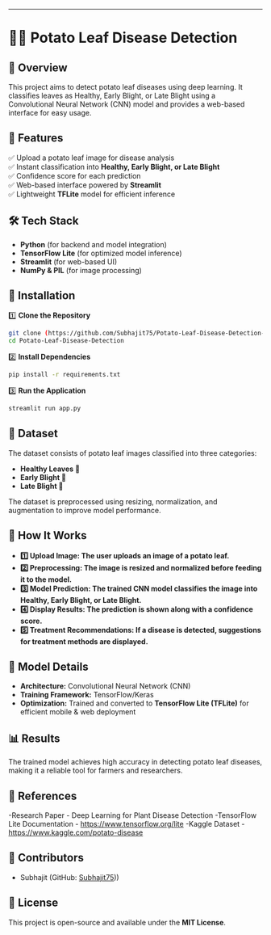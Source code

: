 

---

# 🥔🥬 Potato Leaf Disease Detection  

## 🌟 Overview  
This project aims to detect potato leaf diseases using deep learning. It classifies leaves as Healthy, Early Blight, or Late Blight using a Convolutional Neural Network (CNN) model and provides a web-based interface for easy usage.

## 📌 Features  
✅ Upload a potato leaf image for disease analysis  
✅ Instant classification into **Healthy, Early Blight, or Late Blight**  
✅ Confidence score for each prediction  
✅ Web-based interface powered by **Streamlit**  
✅ Lightweight **TFLite** model for efficient inference  

## 🛠️ Tech Stack  
- **Python** (for backend and model integration)  
- **TensorFlow Lite** (for optimized model inference)  
- **Streamlit** (for web-based UI)  
- **NumPy & PIL** (for image processing)  

## 🚀 Installation  

1️⃣ **Clone the Repository**  
```sh
git clone (https://github.com/Subhajit75/Potato-Leaf-Disease-Detection-.git)
cd Potato-Leaf-Disease-Detection
```
  
2️⃣ **Install Dependencies**  
```sh
pip install -r requirements.txt
```

3️⃣ **Run the Application**  
```sh
streamlit run app.py
```

## 📁 Dataset  
The dataset consists of potato leaf images classified into three categories:  
- **Healthy Leaves 🌱**
- **Early Blight 🍂**
- **Late Blight 🍁** 


The dataset is preprocessed using resizing, normalization, and augmentation to improve model performance.

## 📖 How It Works
- **1️⃣ Upload Image: The user uploads an image of a potato leaf.**
- **2️⃣ Preprocessing: The image is resized and normalized before feeding it to the model.**
- **3️⃣ Model Prediction: The trained CNN model classifies the image into Healthy, Early Blight, or Late Blight.**
- **4️⃣ Display Results: The prediction is shown along with a confidence score.**
- **5️⃣ Treatment Recommendations: If a disease is detected, suggestions for treatment methods are displayed.**

## 📖 Model Details  
- **Architecture:** Convolutional Neural Network (CNN)  
- **Training Framework:** TensorFlow/Keras  
- **Optimization:** Trained and converted to **TensorFlow Lite (TFLite)** for efficient mobile & web deployment  

## 📊 Results  
The trained model achieves high accuracy in detecting potato leaf diseases, making it a reliable tool for farmers and researchers.  


## 🔗 References
-Research Paper - Deep Learning for Plant Disease Detection
-TensorFlow Lite Documentation - https://www.tensorflow.org/lite
-Kaggle Dataset - https://www.kaggle.com/potato-disease

## 🤝 Contributors  
- Subhajit  (GitHub: [Subhajit75](https://github.com/Subhajit75)))  

## 📜 License  
This project is open-source and available under the **MIT License**.  


